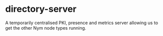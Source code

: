 # directory-server

A temporarily centralised PKI, presence and metrics server allowing us to get the other 
Nym node types running.
